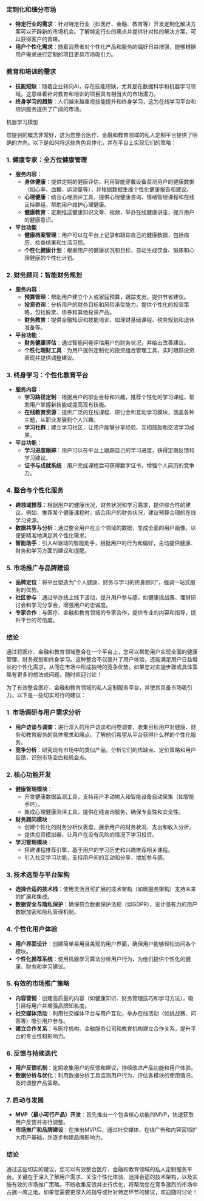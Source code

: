 
### 定制化和细分市场

- **特定行业的需求**：针对特定行业（如医疗、金融、教育等）开发定制化解决方案可以开辟新的市场机会。了解特定行业的痛点并提供针对性的解决方案，可以获得客户的青睐。
- **用户个性化需求**：随着消费者对个性化产品和服务的偏好日益增强，能够根据用户需求进行定制的项目更具市场吸引力。

### 教育和培训的需求

- **技能短缺**：随着企业转向AI，存在技能短缺，尤其是在数据科学和机器学习领域。这意味着针对教育和培训的项目具有相当大的市场潜力。
- **终身学习的趋势**：人们越来越重视技能提升和终身学习，这为在线学习平台和培训服务提供了广阔的市场。

机器学习模型


您提到的概念非常好，这为您整合医疗、金融和教育领域的私人定制平台提供了明确的方向。以下是如何将这些角色具体化，并在平台上实现它们的策略：

### 1. **健康专家：全方位健康管理**
   - **服务内容**：
     - **身体健康**：提供定期的健康评估，利用智能穿戴设备监测用户的健康数据（如心率、血糖、运动量等），并根据数据生成个性化健康报告和建议。
     - **心理健康**：结合心理测评工具，提供心理健康咨询、情绪管理课程和在线支持群组，帮助用户维护心理健康。
     - **健康教育**：定期推送健康知识文章、视频，举办在线健康讲座，提升用户的健康意识。
   - **平台功能**：
     - **健康档案管理**：用户可以在平台上记录和跟踪自己的健康数据，包括病历、检查结果和生活习惯。
     - **个性化健康计划**：根据用户的健康状况和目标，自动生成饮食、锻炼和心理健康的个性化计划。

### 2. **财务顾问：智能财务规划**
   - **服务内容**：
     - **预算管理**：帮助用户建立个人或家庭预算，跟踪支出，提供节省建议。
     - **投资咨询**：分析用户的财务目标和风险承受能力，提供个性化的投资策略，包括股票、债券和其他投资产品。
     - **财务教育**：提供金融知识和技能培训，如理财基础课程、税务规划和退休准备等。
   - **平台功能**：
     - **财务健康评估**：通过智能问卷评估用户的财务状况，并给出改善建议。
     - **个性化理财工具**：为用户提供定制化的投资组合管理工具，实时跟踪投资表现并提供调整建议。

### 3. **终身学习：个性化教育平台**
   - **服务内容**：
     - **学习路径定制**：根据用户的职业目标和兴趣，推荐个性化的学习课程，帮助用户掌握新技能或提高现有技能。
     - **在线教育资源**：提供广泛的在线课程、研讨会和互动学习模块，涵盖各种主题，从职业发展到个人兴趣。
     - **学习社群**：建立学习社区，让用户能够分享经验、互相鼓励和交流学习成果。
   - **平台功能**：
     - **学习进度跟踪**：用户可以在平台上跟踪自己的学习进度，获得定期反馈和学习建议。
     - **证书与成就系统**：用户完成课程后可获得数字证书，增强个人简历的竞争力。

### 4. **整合与个性化服务**
- **跨领域推荐**：根据用户的健康状况，财务状况和学习需求，提供综合性的建议。例如，推荐某个健康课程时，结合用户的财务状况，建议预算合理的在线学习资源。
- **数据共享与分析**：通过整合用户在三个领域的数据，生成全面的用户画像，以便更精准地满足其个性化需求。
- **智能助手**：引入AI驱动的智能助手，根据用户的行为和偏好，主动提供健康、财务和学习方面的建议和提醒。

### 5. **市场推广与品牌建设**
- **品牌定位**：将平台塑造为“个人健康、财务与学习的终身顾问”，强调一站式服务的优势。
- **社区参与**：通过举办线上线下活动，提升用户参与感，如健康挑战赛、理财研讨会和学习分享会，增强用户的忠诚度。
- **专家合作**：与医疗、金融和教育领域的专家合作，提供专业的内容和指导，提升平台的可信度。

### 结论
通过将医疗、金融和教育领域整合在一个平台上，您可以帮助用户实现全面的健康管理、财务规划和终身学习。这种整合不仅提升了用户体验，还能满足用户日益增长的个性化需求，从而在市场中形成独特的竞争优势。如果您对实施步骤或具体策略有更多的想法或问题，随时欢迎讨论！


为了有效整合医疗、金融和教育领域的私人定制服务平台，并使其具备市场吸引力，以下是一些切实可行的建议：

### 1. **市场调研与用户需求分析**
   - **用户访谈与调查**：进行深入的用户访谈和问卷调查，收集目标用户对健康、财务和教育服务的具体需求和痛点。了解他们希望从平台获得什么样的个性化服务。
   - **竞争分析**：研究现有市场中的类似产品，分析它们的优缺点、定价策略和用户反馈，识别市场空白和机会点。

### 2. **核心功能开发**
   - **健康管理模块**：
     - 开发健康数据监测工具，支持用户手动输入和智能设备自动采集（如智能手环）。
     - 集成心理健康测评工具，提供在线咨询服务，确保专业性和安全性。
   - **财务顾问模块**：
     - 创建个性化的财务分析仪表盘，展示用户的财务状况、支出和收入分析。
     - 提供投资模拟器，让用户在没有风险的情况下学习投资。
   - **学习管理模块**：
     - 搭建课程推荐引擎，基于用户的学习历史和兴趣推荐相关课程。
     - 引入社交学习功能，支持用户间的互动和分享，增加参与感。

### 3. **技术选型与平台架构**
   - **选择合适的技术栈**：使用灵活且可扩展的技术架构（如微服务架构）支持未来的扩展和集成。
   - **数据安全与隐私保护**：确保符合数据保护法规（如GDPR），设计强有力的用户数据加密和隐私管理机制。

### 4. **个性化用户体验**
   - **用户界面设计**：创建简单易用且美观的用户界面，确保用户能够轻松访问各个模块。
   - **个性化推荐系统**：使用机器学习算法分析用户行为，为他们提供个性化的健康、财务和学习建议。

### 5. **有效的市场推广策略**
   - **内容营销**：创建高质量的内容（如健康知识、财务管理技巧和学习方法），吸引目标用户并增强品牌知名度。
   - **社交媒体活动**：利用社交媒体平台与用户互动，举办在线活动（如挑战赛、问答等）吸引用户参与。
   - **建立合作关系**：与医疗机构、金融服务公司和教育机构建立合作关系，提升平台的专业性和影响力。

### 6. **反馈与持续迭代**
   - **用户反馈机制**：定期收集用户的反馈和建议，持续改进产品功能和用户体验。
   - **数据分析与优化**：利用数据分析工具监测用户行为，评估各模块的使用情况，及时调整产品策略。

### 7. **启动与发展**
   - **MVP（最小可行产品）开发**：首先推出一个包含核心功能的MVP，快速获取用户反馈并进行调整。
   - **市场推广和品牌建设**：在推出MVP后，通过社交媒体、在线广告和内容营销扩大用户基础，并逐步构建品牌影响力。

### 结论
通过这些切实的建议，您可以有效整合医疗、金融和教育领域的私人定制服务平台。关键在于深入了解用户需求、关注个性化体验、选择合适的技术架构，以及实施有效的市场推广策略。不断收集反馈并进行优化，将帮助您在竞争激烈的市场中占据一席之地。如果您需要更深入的指导或针对特定环节的建议，欢迎随时讨论！